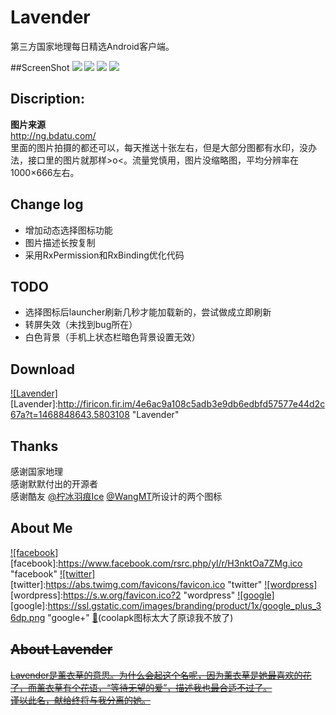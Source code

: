 # Lavender
第三方国家地理每日精选Android客户端。


##ScreenShot
![](http://firimg.fir.im/0ad81ade77624c40dc07cb94baa69c027a92c331?imageView2/0/w/300/h/197)  ![](http://firimg.fir.im/4e8c046d7878bd86e4c1a1641c81735ae35f9d0a?imageView2/0/w/300/h/197)  ![](http://firimg.fir.im/e0fe429f1086529c354dbc2d2562067e379a7e2b?imageView2/0/w/300/h/197)  ![](http://firimg.fir.im/e276589dff26818cf9a739a9aafbfc35faa6d8bf?imageView2/0/w/300/h/197)


Discription:
-----------------
**图片来源**  
http://ng.bdatu.com/  
里面的图片拍摄的都还可以，每天推送十张左右，但是大部分图都有水印，没办法，接口里的图片就那样>o<。流量党慎用，图片没缩略图，平均分辨率在1000×666左右。


Change log
----------
* 增加动态选择图标功能
* 图片描述长按复制
* 采用RxPermission和RxBinding优化代码


TODO
----
* 选择图标后launcher刷新几秒才能加载新的，尝试做成立即刷新
* 转屏失效（未找到bug所在）
* 白色背景（手机上状态栏暗色背景设置无效）


Download
-----------------
[![Lavender]](http://fir.im/Lavender116beta)  
[Lavender]:http://firicon.fir.im/4e6ac9a108c5adb3e9db6edbfd57577e44d2c67a?t=1468848643.5803108 "Lavender"


Thanks
-----------------
感谢国家地理  
感谢默默付出的开源者  
感谢酷友 [@柠冰羽痕Ice](http://www.coolapk.com/u/482620) [@WangMT](http://www.coolapk.com/u/413199)所设计的两个图标


About Me
--------
[![facebook]](https://www.facebook.com/profile.php?id=100008406013865)  
[facebook]:https://www.facebook.com/rsrc.php/yl/r/H3nktOa7ZMg.ico "facebook"
[![twitter]](https://twitter.com/ComtinueD)  
[twitter]:https://abs.twimg.com/favicons/favicon.ico "twitter"
[![wordpress]](http://danyang.party/wordpress/)  
[wordpress]:https://s.w.org/favicon.ico?2 "wordpress"
[![google]](https://plus.google.com/u/0/101425594566289316258/posts)  
[google]:https://ssl.gstatic.com/images/branding/product/1x/google_plus_36dp.png "google+"
[:frog:](http://www.coolapk.com/u/523253)(coolapk图标太大了原谅我不放了)


~~About Lavender~~
-----------------
[~~Lavender是薰衣草的意思。为什么会起这个名呢，因为薰衣草是她最喜欢的花了，而薰衣草有个花语，“等待无望的爱”，描述我也最合适不过了。  
谨以此名，献给终将与我分离的她。~~](http://danyang.party/)

